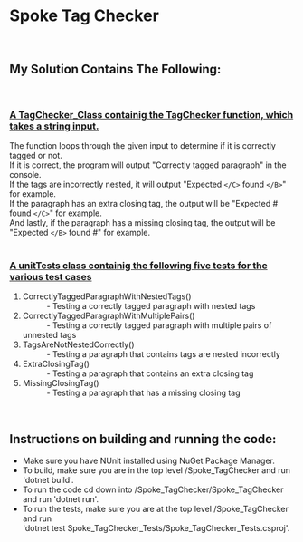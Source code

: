 # **Spoke Tag Checker**
<br>

## **My Solution Contains The Following:**
<br>

### <u>A TagChecker_Class containig the TagChecker function, which takes a string input.</u>
The function loops through the given input to determine if it is correctly tagged or not.<br>
If it is correct, the program will output "Correctly tagged paragraph" in the console.<br>
If the tags are incorrectly nested, it will output "Expected `</C>` found `</B>`" for example.<br>
If the paragraph has an extra closing tag, the output will be "Expected # found `</C>`" for example.<br>
And lastly, if the paragraph has a missing closing tag, the output will be "Expected `</B>` found #" for example. <br>
<br>

### <u>A unitTests class containig the following five tests for the various test cases</u>
1. CorrectlyTaggedParagraphWithNestedTags()<br>&emsp;&emsp;&emsp;- Testing a correctly tagged paragraph with nested tags<br>
2. CorrectlyTaggedParagraphWithMultiplePairs()<br>&emsp;&emsp;&emsp;- Testing a correctly tagged paragraph with multiple pairs of unnested tags<br>
3. TagsAreNotNestedCorrectly()<br>&emsp;&emsp;&emsp;- Testing a paragraph that contains tags are nested incorrectly<br>
4. ExtraClosingTag()<br>&emsp;&emsp;&emsp;- Testing a paragraph that contains an extra closing tag<br>
5. MissingClosingTag()<br>&emsp;&emsp;&emsp;- Testing a paragraph that has a missing closing tag<br>
<br>

## **Instructions on building and running the code:**
- Make sure you have NUnit installed using NuGet Package Manager.
- To build, make sure you are in the top level /Spoke_TagChecker and run 'dotnet build'.
- To run the code cd down into /Spoke_TagChecker/Spoke_TagChecker and run 'dotnet run'.
- To run the tests, make sure you are at the top level /Spoke_TagChecker and run <br>
    'dotnet test Spoke_TagChecker_Tests/Spoke_TagChecker_Tests.csproj'.  